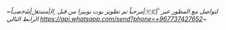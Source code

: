 ~_*مرحباً تم تطوير بوت بوبيزا من قبل   ˼اﻟ|ﻣﺳﺗﻐݪ|ﺷَﺧﺻﯾـاً|🇾🇪|˹ لتواصل مع المطور عبر الرابط التالي https://api.whatsapp.com/send?phone=+967737427652*_~
